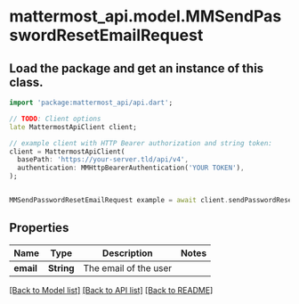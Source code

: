 # mattermost_api.model.MMSendPasswordResetEmailRequest

## Load the package and get an instance of this class.
```dart
import 'package:mattermost_api/api.dart';

// TODO: Client options
late MattermostApiClient client;

// example client with HTTP Bearer authorization and string token:
client = MattermostApiClient(
  basePath: 'https://your-server.tld/api/v4',
  authentication: MMHttpBearerAuthentication('YOUR TOKEN'),
);


MMSendPasswordResetEmailRequest example = await client.sendPasswordResetEmailRequest.FUNCTION_THAT_RETURNS_THIS_CLASS();

```

## Properties
Name | Type | Description | Notes
------------ | ------------- | ------------- | -------------
**email** | **String** | The email of the user | 

[[Back to Model list]](../GENERATED_README.md#documentation-for-models) [[Back to API list]](../GENERATED_README.md#documentation-for-api-endpoints) [[Back to README]](../GENERATED_README.md)


